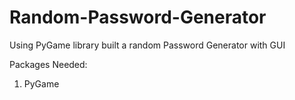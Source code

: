 # Random-Password-Generator
Using PyGame library built a random Password Generator with GUI

Packages Needed:
1) PyGame
